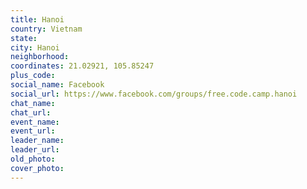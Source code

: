```yaml
---
title: Hanoi
country: Vietnam
state: 
city: Hanoi
neighborhood: 
coordinates: 21.02921, 105.85247
plus_code:
social_name: Facebook
social_url: https://www.facebook.com/groups/free.code.camp.hanoi
chat_name:
chat_url:
event_name:
event_url:
leader_name:
leader_url:
old_photo: 
cover_photo:
---
```

